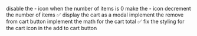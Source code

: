 disable the - icon when the number of items is 0
make the - icon decrement the number of items ✅
display the cart as a modal
implement the remove from cart button
implement the math for the cart total ✅
fix the styling for the cart icon in the add to cart button
